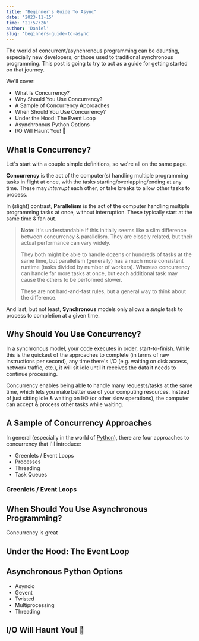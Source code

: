 ```yaml
---
title: "Beginner's Guide To Async"
date: '2023-11-15'
time: '21:57:26'
author: 'Daniel'
slug: 'beginners-guide-to-async'
---
```


The world of concurrent/asynchronous programming can be daunting, especially new developers, or those used to traditional synchronous programming. This post is going to try to act as a guide for getting started on that journey.

We'll cover:

* What Is Concurrency?
* Why Should You Use Concurrency?
* A Sample of Concurrency Approaches
* When Should You Use Concurrency?
* Under the Hood: The Event Loop
* Asynchronous Python Options
* I/O Will Haunt You! 👻


## What Is Concurrency?

Let's start with a couple simple definitions, so we're all on the same page.

**Concurrency** is the act of the computer(s) handling multiple programming tasks in flight at once, with the tasks starting/overlapping/ending at any time. These may _interrupt_ each other, or take breaks to allow other tasks to process.

In (slight) contrast, **Parallelism** is the act of the computer handling multiple programming tasks at once, without interruption. These typically start at the same time & fan out.

> **Note:** It's understandable if this initially seems like a slim difference between concurrency & parallelism. They are closely related, but their actual performance can vary widely.
>
> They both might be able to handle dozens or hundreds of tasks at the same time, but parallelism (generally) has a much more consistent runtime (tasks divided by number of workers). Whereas concurrency can handle far more tasks at once, but each additional task may cause the others to be performed slower.
>
> These are not hard-and-fast rules, but a general way to think about the difference.

And last, but not least, **Synchronous** models only allows a _single_ task to process to completion at a given time.


## Why Should You Use Concurrency?

In a synchronous model, your code executes in order, start-to-finish. While this is the quickest of the approaches to complete (in terms of raw instructions per second), any time there's I/O (e.g. waiting on disk access, network traffic, etc.), it will sit idle until it receives the data it needs to continue processing.

Concurrency enables being able to handle many requests/tasks at the same time, which lets you make better use of your computing resources. Instead of just sitting idle & waiting on I/O (or other slow operations), the computer can accept & process other tasks while waiting.


## A Sample of Concurrency Approaches

In general (especially in the world of [Python](https://python.org/)), there are four approaches to concurrency that I'll introduce:

* Greenlets / Event Loops
* Processes
* Threading
* Task Queues

### Greenlets / Event Loops





## When Should You Use Asynchronous Programming?

Concurrency is great


## Under the Hood: The Event Loop
## Asynchronous Python Options
  * Asyncio
  * Gevent
  * Twisted
  * Multiprocessing
  * Threading
## I/O Will Haunt You! :ghost:

